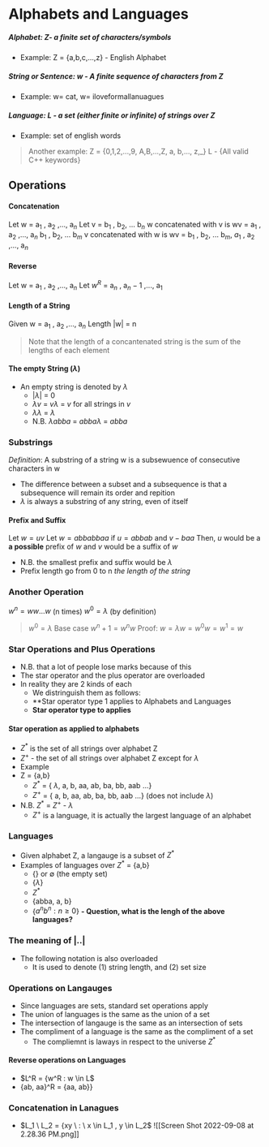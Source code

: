 # Alphabets and Languages 
##### **_Alphabet:_ Z- a finite set of characters/symbols**
- Example: Z = {a,b,c,...,z} - English Alphabet
##### **_String or Sentence:_ w - A finite sequence of characters from Z** 
- Example: w= cat, w= iloveformallanuagues
##### **_Language_: L - a set *(either finite or infinite)* of strings over Z** 
- Example: set of english words 

> Another example:
> Z =  {0,1,2,...,9, A,B,...,Z, a, b,..., z,\_}
> L - {All valid C++ keywords}

## Operations
#### Concatenation 
Let w = a$_1$ , a$_2$ ,..., a$_n$ 
Let v = b$_1$ , b$_2$, ... b$_n$
w concatenated with v is  wv = a$_1$ , a$_2$ ,..., a$_n$ b$_1$ , b$_2$, ... b$_m$
v concatenated with w is  wv = b$_1$ , b$_2$, ... b$_m$, $a_1$ , a$_2$ ,..., a$_n$ 

#### Reverse 
Let w = a$_1$ , a$_2$ ,..., a$_n$ 
Let $w^R$ = a$_n$ , a$_n-1$ ,..., a$_1$

#### Length of a String 
Given w = a$_1$ , a$_2$ ,..., a$_n$ 
Length |w| = n 

> Note that the length of a concantenated string is the sum of the lengths of each element

#### The empty String ($\lambda$)
- An empty string is denoted by $\lambda$
	- |$\lambda$| = 0 
	- $\lambda v$ = $v \lambda$ = $v$ for all strings in $v$
	- $\lambda$$\lambda$ = $\lambda$
	- N.B. $\lambda abba$ = $abba \lambda$ = $abba$

### Substrings 
_Definition_: A substring of a string w is a subsewuence of consecutive characters in w 
- The difference between a subset and a subsequence is that a subsequence will remain its order and repition 
- $\lambda$ is always a substring of any string, even of itself

#### Prefix and Suffix 
Let $w = uv$
Let $w = abbabbaa$
if $u = abbab$ and $v - baa$
Then, $u$ would be a **a possible** prefix of $w$ and $v$ would be a suffix of $w$ 
- N.B. the smallest prefix and suffix would be $\lambda$
- Prefix length go from 0 to n *the length of the string*

### Another Operation 
$w^n = ww...w$ (n times)
$w^0  = \lambda$ (by definition)
> $w^0 = \lambda$ 
> Base case $w^n+1 = w^nw$
>Proof:  $w = \lambda w= w^0w = w^1 = w$

### Star Operations and Plus Operations 
- N.B. that a lot of people lose marks because of this 
- The star operator and the plus operator are overloaded
- In reality they are 2 kinds of each 
	- We distringuish them as follows: 
	- **Star operator type 1 applies to Alphabets and Languages 
	- **Star operator type to applies** 

#### Star operation as applied to alphabets 
- $Z^*$ is the set of all strings over alphabet Z 
- $Z^+$ - the set of all strings over alphabet Z except for $\lambda$
- Example 
- Z = {a,b}
	- $Z^*$ = { $\lambda$, a, b, aa, ab, ba, bb, aab ...}
	- $Z^+$ =  { a, b, aa, ab, ba, bb, aab ...} (does not include $\lambda$)
- N.B. $Z^*$  = $Z^+$ - $\lambda$
	- $Z^+$ is a language, it is actually the largest language of an alphabet 

### Languages 
- Given alphabet Z, a langauge is a subset of $Z^*$ 
- Examples of languages over $Z^*$ = {a,b} 
	- {} or $\emptyset$ (the empty set)
	- {$\lambda$}
	- $Z^*$ 
	- {abba, a, b}
	- {$a^n b^n : n\ge 0$}
**- Question, what is the lengh of the above languages?** 

### The meaning of |..|
- The following notation is also overloaded
	- It is used to denote (1) string length, and (2) set size

### Operations on Langauges 
- Since languages are sets, standard set operations apply 
- The union of languages is the same as the union of a set
- The intersection of langauge is the same as an intersection of sets
- The compliment of a language is the same as the compliment of a set 
	- The compliemnt is laways in respect to the universe  $Z^*$ 

#### Reverse operations on Languages 
- $L^R = {w^R : w \in L$
- {ab, aa}^R = {aa, ab}}
### Concatenation in Lanagues 
- $L_1 \ L_2 = {xy \ : \ x \in L_1 , y \in L_2$
![[Screen Shot 2022-09-08 at 2.28.36 PM.png]]